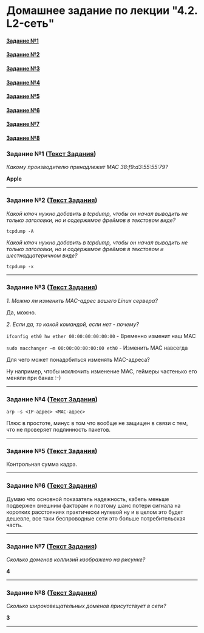 # Домашнее задание по лекции "4.2. L2-сеть"

#### [Задание №1](#задание-1-текст-задания)
#### [Задание №2](#задание-2-текст-задания)
#### [Задание №3](#задание-3-текст-задания)
#### [Задание №4](#задание-3-текст-задания)
#### [Задание №5](#задание-3-текст-задания)
#### [Задание №6](#задание-3-текст-задания)
#### [Задание №7](#задание-3-текст-задания)
#### [Задание №8](#задание-3-текст-задания)

### Задание №1 ([Текст Задания](https://github.com/netology-code/snet-homeworks/blob/main/4-02.md#%D0%B7%D0%B0%D0%B4%D0%B0%D0%BD%D0%B8%D0%B5-1))

_Какому производителю принадлежит MAC 38:f9:d3:55:55:79?_

**Apple**

---

### Задание №2 ([Текст Задания](https://github.com/netology-code/snet-homeworks/blob/main/4-02.md#%D0%B7%D0%B0%D0%B4%D0%B0%D0%BD%D0%B8%D0%B5-2))

_Какой ключ нужно добавить в tcpdump, чтобы он начал выводить не только заголовки, но и содержимое фреймов в текстовом 
виде?_

`tcpdump -A`

_Какой ключ нужно добавить в tcpdump, чтобы он начал выводить не только заголовки, но и содержимое фреймов в текстовом 
и шестнадцатеричном виде?_

`tcpdump -x`

---

### Задание №3 ([Текст Задания](https://github.com/netology-code/snet-homeworks/blob/main/4-02.md#%D0%B7%D0%B0%D0%B4%D0%B0%D0%BD%D0%B8%D0%B5-3))

_1. Можно ли изменить MAC-адрес вашего Linux сервера?_

Да, можно.

_2. Если да, то какой командой, если нет - почему?_

`ifconfig eth0 hw ether 00:00:00:00:00:00` - Временно изменит наш MAC

`sudo macchanger –m 00:00:00:00:00:00 eth0` - Изменить MAC навсегда

Для чего может понадобиться изменять MAC-адреса?

Ну например, чтобы исключить изменение MAC, геймеры частенько его меняли при банах :-)

---

### Задание №4 ([Текст Задания](https://github.com/netology-code/snet-homeworks/blob/main/4-02.md#%D0%B7%D0%B0%D0%B4%D0%B0%D0%BD%D0%B8%D0%B5-4))

`arp –s <IP-адрес> <MAC-адрес>`

Плюс в простоте, минус в том что вообще не защищен в связи с тем, что не проверяет подлинность пакетов.

---

### Задание №5 ([Текст Задания](https://github.com/netology-code/snet-homeworks/blob/main/4-02.md#%D0%B7%D0%B0%D0%B4%D0%B0%D0%BD%D0%B8%D0%B5-5))

Контрольная сумма кадра.

---

### Задание №6 ([Текст Задания](https://github.com/netology-code/snet-homeworks/blob/main/4-02.md#%D0%B7%D0%B0%D0%B4%D0%B0%D0%BD%D0%B8%D0%B5-6))

Думаю что основной показатель надежность, кабель меньше подвержен внешним факторам и поэтому шанс потери сигнала на 
коротких расстояниях практически нулевой ну и в целом это будет дешевле, все таки беспроводные сети это больше 
потребительская часть.

---

### Задание №7 ([Текст Задания](https://github.com/netology-code/snet-homeworks/blob/main/4-02.md#%D0%B7%D0%B0%D0%B4%D0%B0%D0%BD%D0%B8%D0%B5-7))

_Сколько доменов коллизий изображено на рисунке?_

**4**

---

### Задание №8 ([Текст Задания](https://github.com/netology-code/snet-homeworks/blob/main/4-02.md#%D0%B7%D0%B0%D0%B4%D0%B0%D0%BD%D0%B8%D0%B5-8))

_Сколько широковещательных доменов присутствует в сети?_

**3**

---



